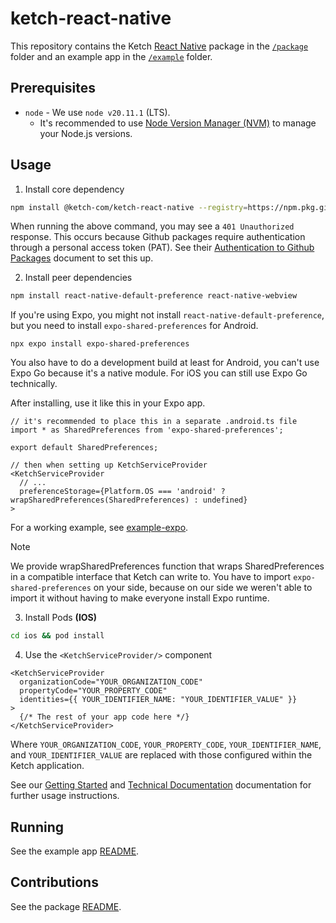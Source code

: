 # ketch-react-native

This repository contains the Ketch [React Native](https://reactnative.dev/) package in the [`/package`](/package/) folder and an example app in the [`/example`](/example/) folder.

## Prerequisites

- `node` - We use `node v20.11.1` (LTS).
  - It's recommended to use [Node Version Manager (NVM)](https://github.com/nvm-sh/nvm) to manage your Node.js versions.

## Usage

1. Install core dependency

```sh
npm install @ketch-com/ketch-react-native --registry=https://npm.pkg.github.com --legacy-peer-deps
```

When running the above command, you may see a `401 Unauthorized` response. This occurs because Github packages require authentication through a personal access token (PAT). See their [Authentication to Github Packages](https://docs.github.com/en/packages/working-with-a-github-packages-registry/working-with-the-npm-registry#authenticating-with-a-personal-access-token) document to set this up.

2. Install peer dependencies

```sh
npm install react-native-default-preference react-native-webview
```

If you're using Expo, you might not install `react-native-default-preference`, but you need to install `expo-shared-preferences` for Android.

```
npx expo install expo-shared-preferences
```

You also have to do a development build at least for Android, you can't use Expo Go because it's a native module. For iOS you can still use Expo Go technically.

After installing, use it like this in your Expo app.

```tsx
// it's recommended to place this in a separate .android.ts file
import * as SharedPreferences from 'expo-shared-preferences';

export default SharedPreferences;

// then when setting up KetchServiceProvider
<KetchServiceProvider
  // ...
  preferenceStorage={Platform.OS === 'android' ? wrapSharedPreferences(SharedPreferences) : undefined}
>
```

For a working example, see [example-expo](./example-expo/).

> [!NOTE]
> We provide wrapSharedPreferences function that wraps SharedPreferences in a compatible interface that Ketch can write to. You have to import `expo-shared-preferences` on your side, because on our side we weren't able to import it without having to make everyone install Expo runtime.

3. Install Pods **(IOS)**

```sh
cd ios && pod install
```

4. Use the `<KetchServiceProvider/>` component

```tsx
<KetchServiceProvider
  organizationCode="YOUR_ORGANIZATION_CODE"
  propertyCode="YOUR_PROPERTY_CODE"
  identities={{ YOUR_IDENTIFIER_NAME: "YOUR_IDENTIFIER_VALUE" }}
>
  {/* The rest of your app code here */}
</KetchServiceProvider>
```

Where `YOUR_ORGANIZATION_CODE`, `YOUR_PROPERTY_CODE`, `YOUR_IDENTIFIER_NAME`, and `YOUR_IDENTIFIER_VALUE` are replaced with those configured within the Ketch application.

See our [Getting Started](https://developers.ketch.com/v3.0/docs/ketch-react-native-sdk-getting-started) and [Technical Documentation](https://developers.ketch.com/v3.0/docs/ketch-react-native-sdk-reference) documentation for further usage instructions.

## Running

See the example app [README](/example/README.md).

## Contributions

See the package [README](/package/README.md).
